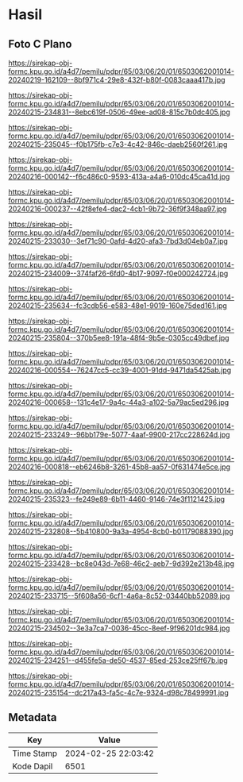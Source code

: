 # Hasil

## Foto C Plano

https://sirekap-obj-formc.kpu.go.id/a4d7/pemilu/pdpr/65/03/06/20/01/6503062001014-20240219-162109--8bf971c4-29e8-432f-b80f-0083caaa417b.jpg

https://sirekap-obj-formc.kpu.go.id/a4d7/pemilu/pdpr/65/03/06/20/01/6503062001014-20240215-234831--8ebc619f-0506-49ee-ad08-815c7b0dc405.jpg

https://sirekap-obj-formc.kpu.go.id/a4d7/pemilu/pdpr/65/03/06/20/01/6503062001014-20240215-235045--f0b175fb-c7e3-4c42-846c-daeb2560f261.jpg

https://sirekap-obj-formc.kpu.go.id/a4d7/pemilu/pdpr/65/03/06/20/01/6503062001014-20240216-000142--f6c486c0-9593-413a-a4a6-010dc45ca41d.jpg

https://sirekap-obj-formc.kpu.go.id/a4d7/pemilu/pdpr/65/03/06/20/01/6503062001014-20240216-000237--42f8efe4-dac2-4cb1-9b72-36f9f348aa97.jpg

https://sirekap-obj-formc.kpu.go.id/a4d7/pemilu/pdpr/65/03/06/20/01/6503062001014-20240215-233030--3ef71c90-0afd-4d20-afa3-7bd3d04eb0a7.jpg

https://sirekap-obj-formc.kpu.go.id/a4d7/pemilu/pdpr/65/03/06/20/01/6503062001014-20240215-234009--374faf26-6fd0-4b17-9097-f0e000242724.jpg

https://sirekap-obj-formc.kpu.go.id/a4d7/pemilu/pdpr/65/03/06/20/01/6503062001014-20240215-235634--fc3cdb56-e583-48e1-9019-160e75ded161.jpg

https://sirekap-obj-formc.kpu.go.id/a4d7/pemilu/pdpr/65/03/06/20/01/6503062001014-20240215-235804--370b5ee8-191a-48f4-9b5e-0305cc49dbef.jpg

https://sirekap-obj-formc.kpu.go.id/a4d7/pemilu/pdpr/65/03/06/20/01/6503062001014-20240216-000554--76247cc5-cc39-4001-91dd-9471da5425ab.jpg

https://sirekap-obj-formc.kpu.go.id/a4d7/pemilu/pdpr/65/03/06/20/01/6503062001014-20240216-000658--131c4e17-9a4c-44a3-a102-5a79ac5ed296.jpg

https://sirekap-obj-formc.kpu.go.id/a4d7/pemilu/pdpr/65/03/06/20/01/6503062001014-20240215-233249--96bb179e-5077-4aaf-9900-217cc228624d.jpg

https://sirekap-obj-formc.kpu.go.id/a4d7/pemilu/pdpr/65/03/06/20/01/6503062001014-20240216-000818--eb6246b8-3261-45b8-aa57-0f631474e5ce.jpg

https://sirekap-obj-formc.kpu.go.id/a4d7/pemilu/pdpr/65/03/06/20/01/6503062001014-20240215-235323--fe249e89-6b11-4460-9146-74e3f1121425.jpg

https://sirekap-obj-formc.kpu.go.id/a4d7/pemilu/pdpr/65/03/06/20/01/6503062001014-20240215-232808--5b410800-9a3a-4954-8cb0-b01179088390.jpg

https://sirekap-obj-formc.kpu.go.id/a4d7/pemilu/pdpr/65/03/06/20/01/6503062001014-20240215-233428--bc8e043d-7e68-46c2-aeb7-9d392e213b48.jpg

https://sirekap-obj-formc.kpu.go.id/a4d7/pemilu/pdpr/65/03/06/20/01/6503062001014-20240215-233715--5f608a56-6cf1-4a6a-8c52-03440bb52089.jpg

https://sirekap-obj-formc.kpu.go.id/a4d7/pemilu/pdpr/65/03/06/20/01/6503062001014-20240215-234502--3e3a7ca7-0036-45cc-8eef-9f96201dc984.jpg

https://sirekap-obj-formc.kpu.go.id/a4d7/pemilu/pdpr/65/03/06/20/01/6503062001014-20240215-234251--d455fe5a-de50-4537-85ed-253ce25ff67b.jpg

https://sirekap-obj-formc.kpu.go.id/a4d7/pemilu/pdpr/65/03/06/20/01/6503062001014-20240215-235154--dc217a43-fa5c-4c7e-9324-d98c78499991.jpg


## Metadata

| Key        | Value               |
| ---------- | ------------------- |
| Time Stamp | 2024-02-25 22:03:42 |
| Kode Dapil | 6501                |



